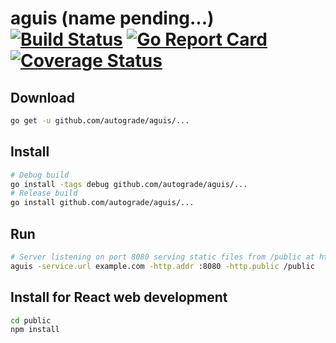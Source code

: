 # aguis (name pending...) [![Build Status](https://travis-ci.org/autograde/aguis.svg?branch=master)](https://travis-ci.org/autograde/aguis) [![Go Report Card](https://goreportcard.com/badge/github.com/autograde/aguis)](https://goreportcard.com/report/github.com/autograde/aguis) [![Coverage Status](https://coveralls.io/repos/github/autograde/aguis/badge.svg?branch=master)](https://coveralls.io/github/autograde/aguis?branch=master)
## Download
   ```sh
   go get -u github.com/autograde/aguis/...
   ```
## Install
   ```sh
   # Debug build
   go install -tags debug github.com/autograde/aguis/...
   # Release build
   go install github.com/autograde/aguis/...
   ```
## Run
   ```sh
   # Server listening on port 8080 serving static files from /public at https://example.com/.
   aguis -service.url example.com -http.addr :8080 -http.public /public
   ```
## Install for React web development
   ```sh
   cd public
   npm install
   ```
